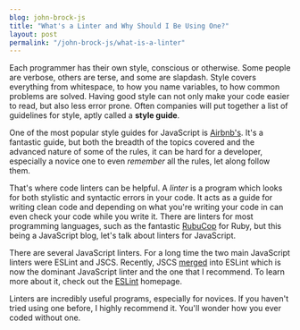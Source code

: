 ```yaml
---
blog: john-brock-js
title: "What's a Linter and Why Should I Be Using One?"
layout: post
permalink: "/john-brock-js/what-is-a-linter"
---
```

Each programmer has their own style, conscious or otherwise. Some people are verbose, others are terse, and some are slapdash. Style covers everything from whitespace, to how you name variables, to how common problems are solved. Having good style can not only make your code easier to read, but also less error prone. Often companies will put together a list of guidelines for style, aptly called a **style guide**.

One of the most popular style guides for JavaScript is [Airbnb's][airbnb styleguide]. It's a fantastic guide, but both the breadth of the topics covered and the advanced nature of some of the rules, it can be hard for a developer, especially a novice one to even *remember* all the rules, let along follow them.

That's where code linters can be helpful. A *linter* is a program which looks for both stylistic and syntactic errors in your code. It acts as a guide for writing clean code and depending on what you're writing your code in can even check your code while you write it. There are linters for most programming languages, such as the fantastic [RubuCop][rubocop] for Ruby, but this being a JavaScript blog, let's talk about linters for JavaScript.

There are several JavaScript linters. For a long time the two main JavaScript linters were ESLint and JSCS. Recently, JSCS [merged][eslint jscs] into ESLint which is now the dominant JavaScript linter and the one that I recommend. To learn more about it, check out the [ESLint][eslint] homepage.

Linters are incredibly useful programs, especially for novices. If you haven't tried using one before, I highly recommend it. You'll wonder how you ever coded without one.

[airbnb styleguide]: https://github.com/airbnb/javascript
[eslint jscs]: http://eslint.org/blog/2016/04/welcoming-jscs-to-eslint
[rubocop]: https://github.com/bbatsov/rubocop
[eslint]: https://eslint.org/